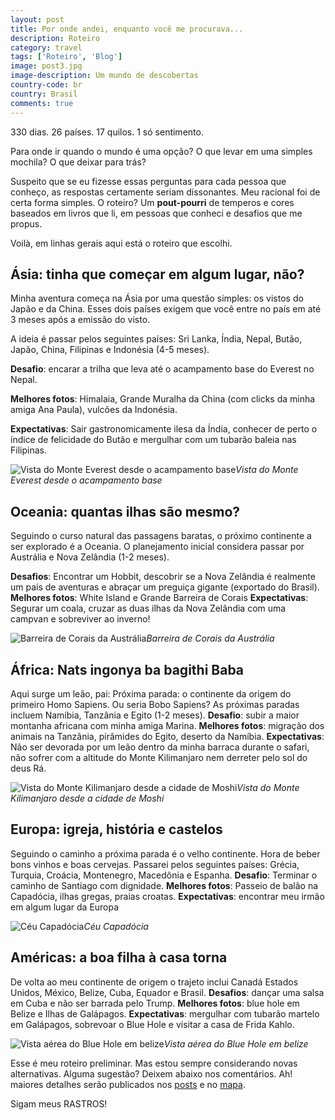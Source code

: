 ```yaml
---
layout: post
title: Por onde andei, enquanto você me procurava...
description: Roteiro
category: travel
tags: ['Roteiro', 'Blog']
image: post3.jpg
image-description: Um mundo de descobertas
country-code: br
country: Brasil
comments: true
---
```


330 dias. 26 países. 17 quilos. 1 só sentimento.

Para onde ir quando o mundo é uma opção? O que levar em uma simples mochila? O que deixar para trás?

Suspeito que se eu fizesse essas perguntas para cada pessoa que conheço, as respostas certamente seriam dissonantes. Meu racional foi de certa forma simples. O roteiro? Um **pout-pourri** de temperos e cores baseados em livros que li, em pessoas que conheci e desafios que me propus.

Voilà, em linhas gerais aqui está o roteiro que escolhi.


## Ásia: tinha que começar em algum lugar, não?


Minha aventura começa na Ásia por uma questão simples: os vistos do Japão e da China. Esses dois países exigem que você entre no país em até 3 meses após a emissão do visto.  

A ideia é passar pelos seguintes países: Sri Lanka, Índia, Nepal, Butão, Japão, China, Filipinas e Indonésia (4-5 meses).

__Desafio__: encarar a trilha que leva até o acampamento base do Everest no Nepal.

__Melhores fotos__: Himalaia, Grande Muralha da China (com clicks da minha amiga Ana Paula), vulcões da Indonésia.

__Expectativas__: Sair gastronomicamente ilesa da Índia, conhecer de perto o índice de felicidade do Butão e mergulhar com um tubarão baleia nas Filipinas. 

![Vista do Monte Everest desde o acampamento base]({{site.baseurl}}/assets/images/photos/posts/asia.jpg)*Vista do Monte Everest desde o acampamento base*


## Oceania: quantas ilhas são mesmo?

Seguindo o curso natural das passagens baratas, o próximo continente a ser explorado é a Oceania. 
O planejamento inicial considera passar por Austrália e Nova Zelândia (1-2 meses).

__Desafios__:  Encontrar um Hobbit, descobrir se a Nova Zelândia é realmente um país de aventuras e abraçar um preguiça gigante (exportado do Brasil).
__Melhores fotos__: White Island e Grande Barreira de Corais
__Expectativas__: Segurar um coala, cruzar as duas ilhas da Nova Zelândia com uma campvan e sobreviver ao inverno! 

![Barreira de Corais da Austrália]({{site.baseurl}}/assets/images/photos/posts/oceania.jpg)*Barreira de Corais da Austrália*

## África: Nats ingonya ba bagithi Baba 

Aqui surge um leão, pai: Próxima parada: o continente da origem do primeiro Homo Sapiens. Ou seria Bobo Sapiens?
As próximas paradas incluem Namíbia, Tanzânia e Egito (1-2 meses).
__Desafio__: subir a maior montanha africana com  minha amiga Marina.
__Melhores fotos__:  migração dos animais na Tanzânia, pirâmides do Egito, deserto da Namíbia.
__Expectativas__: Não ser devorada por um leão dentro da minha barraca durante o safari,  não sofrer com a altitude do Monte Kilimanjaro nem derreter pelo sol do deus Rá.

![Vista do Monte Kilimanjaro desde a cidade de Moshi]({{site.baseurl}}/assets/images/photos/posts/africa.jpg)*Vista do Monte Kilimanjaro desde a cidade de Moshi*

## Europa: igreja, história e castelos


Seguindo o caminho a próxima parada é o velho continente. Hora de beber bons vinhos e boas cervejas.
Passarei pelos seguintes países: Grécia, Turquia, Croácia, Montenegro, Macedônia e Espanha.
__Desafio__: Terminar o caminho de Santiago com dignidade.
__Melhores fotos__: Passeio de balão na Capadócia, ilhas gregas, praias croatas.
__Expectativas__: encontrar meu irmão em algum lugar da Europa

![Céu Capadócia]({{site.baseurl}}/assets/images/photos/posts/europe.jpg)*Céu Capadócia*

## Américas: a boa filha à casa torna


De volta ao meu continente de origem o trajeto inclui Canadá  Estados Unidos, México, Belize, Cuba, Equador e Brasil.
__Desafios__: dançar uma salsa em Cuba e não ser barrada pelo Trump.
__Melhores fotos__: blue hole em Belize e Ilhas de Galápagos.
__Expectativas__: mergulhar com tubarão martelo em Galápagos, sobrevoar o Blue Hole e visitar a casa de Frida Kahlo.

![Vista aérea do Blue Hole em belize]({{site.baseurl}}/assets/images/photos/posts/america.jpg)*Vista aérea do Blue Hole em belize*

Esse é meu roteiro preliminar. Mas estou sempre considerando novas alternativas. Alguma sugestão? Deixem abaixo nos comentários.
Ah! maiores detalhes serão publicados nos [posts](http://amandaferrari.me/travel/country/) e no [mapa](http://amandaferrari.me/maps/).

Sigam meus RASTROS! 




